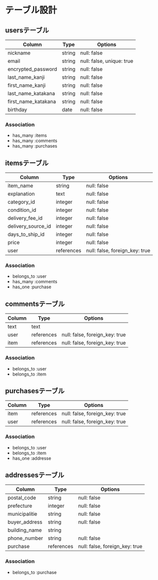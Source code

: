 # テーブル設計

## usersテーブル
| Column              | Type    | Options                   |
| ------------------- | ------- | ------------------------- |
| nickname            | string  | null: false               |
| email               | string  | null: false, unique: true |
| encrypted_password  | string  | null: false               |
| last_name_kanji     | string  | null: false               |
| first_name_kanji    | string  | null: false               |
| last_name_katakana  | string  | null: false               |
| first_name_katakana | string  | null: false               |
| birthday            | date    | null: false               |

### Association

- has_many  :items
- has_many  :comments
- has_many  :purchases

## itemsテーブル
| Column             | Type          | Options                        |
| ------------------ | ------------- | ------------------------------ |
| item_name          | string        | null: false                    |
| explanation        | text          | null: false                    |
| category_id        | integer       | null: false                    |
| condition_id       | integer       | null: false                    |
| delivery_fee_id    | integer       | null: false                    |
| delivery_source_id | integer       | null: false                    |
| days_to_ship_id    | integer       | null: false                    |
| price              | integer       | null: false                    |
| user               | references    | null: false, foreign_key: true |

### Association

- belongs_to  :user
- has_many    :comments
- has_one     :purchase

## commentsテーブル
| Column      | Type       | Options                        |
| ----------- | ---------- | ------------------------------ |
| text        | text       |                                |
| user        | references | null: false, foreign_key: true |
| item        | references | null: false, foreign_key: true |

### Association

- belongs_to  :user
- belongs_to  :item

## purchasesテーブル
| Column         | Type       | Options                        |
| -------------- | ---------- | ------------------------------ |
| item           | references | null: false, foreign_key: true |
| user           | references | null: false, foreign_key: true |

### Association

- belongs_to  :user
- belongs_to  :item
- has_one     :addresse

## addressesテーブル
| Column          | Type          | Options                        |
| --------------- | ------------- | ------------------------------ |
| postal_code     | string        | null: false                    |
| prefecture      | integer       | null: false                    |
| municipalitie   | string        | null: false                    |
| buyer_address   | string        | null: false                    |
| building_name   | string        |                                |
| phone_number    | string        | null: false                    |
| purchase        | references    | null: false, foreign_key: true |

### Association

- belongs_to  :purchase
